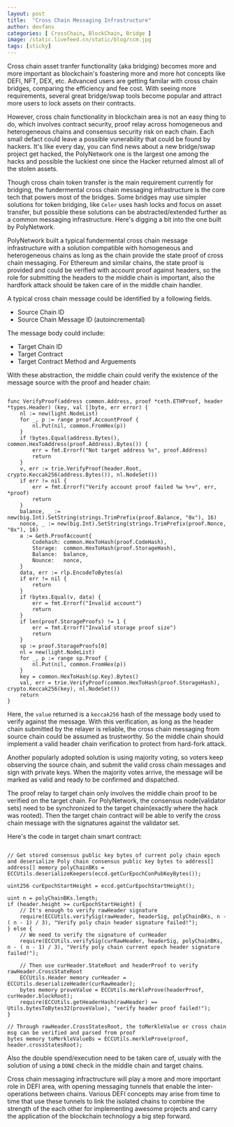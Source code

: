 ```yaml
---
layout: post
title:  "Cross Chain Messaging Infrastructure"
author: devfans
categories: [ CrossChain, BlockChain, Bridge ]
image: /static.livefeed.cn/static/blog/ccm.jpg
tags: [sticky]
---
```


Cross chain asset tranfer functionality (aka bridging) becomes more and more important as blockchain's foastering more and more hot concepts like DEFI, NFT, DEX, etc. Advanced users are getting familar with cross chain bridges, comparing the efficiency and fee cost. With seeing more requirements, several great bridge/swap tools become popular and attract more users to lock assets on their contracts. 

However, cross chain functionality in blockchain area is not an easy thing to do, which involves contract security, proof relay across homogeneous and heterogeneous chains and consensus security risk on each chain. Each small defact could leave a possible vunerability that could be found by hackers. It's like every day, you can find news about a new bridge/swap project get hacked, the PolyNetwork one is the largest one among the hacks and possible the luckiest one since the Hacker returned almost all of the stolen assets.

Though cross chain token transfer is the main requirement currently for bridging, the fundermental cross chain messaging infrastructure is the core tech that powers most of the bridges. Some bridges may use simpler solutions for token bridging, like `Celer` uses hash locks and focus on asset transfer, but possible these solutions can be abstracted/extended further as a common messaging infrastructure. Here's digging a bit into the one built by PolyNetwork.

PolyNetwork built a typical fundermental cross chain message infrastructure with a solution compatible with homogeneous and heterogeneous chains as long as the chain provide the state proof of cross chain messaging. For Ethereum and similar chains, the state proof is provided and could be verified with account proof against headers, so the role for submitting the headers to the middle chain is important, also the hardfork attack should be taken care of in the middle chain handler.

A typical cross chain message could be identified by a following fields.

- Source Chain ID
- Source Chain Message ID (autoincremental)

The message body could include:

- Target Chain ID
- Target Contract
- Target Contract Method and Arguements

With these abstraction, the middle chain could verify the existence of the  message source with the proof and header chain:

```

func VerifyProof(address common.Address, proof *ceth.ETHProof, header *types.Header) (key, val []byte, err error) {
	nl := new(light.NodeList)
	for _, p := range proof.AccountProof {
		nl.Put(nil, common.FromHex(p))
	}
	if !bytes.Equal(address.Bytes(), common.HexToAddress(proof.Address).Bytes()) {
		err = fmt.Errorf("Not target address %s", proof.Address)
		return
	}
	v, err := trie.VerifyProof(header.Root, crypto.Keccak256(address.Bytes()), nl.NodeSet())
	if err != nil {
		err = fmt.Errorf("Verify account proof failed %w %+v", err, *proof)
		return
	}
	balance, _ := new(big.Int).SetString(strings.TrimPrefix(proof.Balance, "0x"), 16)
	nonce, _ := new(big.Int).SetString(strings.TrimPrefix(proof.Nonce, "0x"), 16)
	a := &eth.ProofAccount{
		Codehash: common.HexToHash(proof.CodeHash),
		Storage:  common.HexToHash(proof.StorageHash),
		Balance:  balance,
		Nounce:   nonce,
	}
	data, err := rlp.EncodeToBytes(a)
	if err != nil {
		return
	}
	if !bytes.Equal(v, data) {
		err = fmt.Errorf("Invalid account")
		return
	}
	if len(proof.StorageProofs) != 1 {
		err = fmt.Errorf("Invalid storage proof size")
		return
	}
	sp := proof.StorageProofs[0]
	nl = new(light.NodeList)
	for _, p := range sp.Proof {
		nl.Put(nil, common.FromHex(p))
	}
	key = common.HexToHash(sp.Key).Bytes()
	val, err = trie.VerifyProof(common.HexToHash(proof.StorageHash), crypto.Keccak256(key), nl.NodeSet())
	return
}

```

Here, the `value` returned is a `keccak256` hash of the message body used to verify against the message. With this verification, as long as the header chain submitted by the relayer is reliable, the cross chain messaging from source chain could be assumed as trustworthy. So the middle chain should implement a valid header chain verification to protect from hard-fork attack.

Another popularly adopted solution is using majority voting, so voters keep observing the source chain, and submit the valid cross chain messages and sign with private keys. When the majority votes arrive, the message will be marked as valid and ready to be confirmed and dispatched.

The proof relay to target chain only involves the middle chain proof to be verified on the target chain. For PolyNetwork, the consensus node(validator sets) need to be synchronized to the target chain(exactly where the hack was rooted). Then the target chain contract will be able to verify the cross chain message with the signatures against the validator set. 

Here's the code in target chain smart contract:

```

// Get stored consensus public key bytes of current poly chain epoch and deserialize Poly chain consensus public key bytes to address[]
address[] memory polyChainBKs = ECCUtils.deserializeKeepers(eccd.getCurEpochConPubKeyBytes());

uint256 curEpochStartHeight = eccd.getCurEpochStartHeight();

uint n = polyChainBKs.length;
if (header.height >= curEpochStartHeight) {
    // It's enough to verify rawHeader signature
    require(ECCUtils.verifySig(rawHeader, headerSig, polyChainBKs, n - ( n - 1) / 3), "Verify poly chain header signature failed!");
} else {
    // We need to verify the signature of curHeader 
    require(ECCUtils.verifySig(curRawHeader, headerSig, polyChainBKs, n - ( n - 1) / 3), "Verify poly chain current epoch header signature failed!");

    // Then use curHeader.StateRoot and headerProof to verify rawHeader.CrossStateRoot
    ECCUtils.Header memory curHeader = ECCUtils.deserializeHeader(curRawHeader);
    bytes memory proveValue = ECCUtils.merkleProve(headerProof, curHeader.blockRoot);
    require(ECCUtils.getHeaderHash(rawHeader) == Utils.bytesToBytes32(proveValue), "verify header proof failed!");
}

// Through rawHeader.CrossStatesRoot, the toMerkleValue or cross chain msg can be verified and parsed from proof
bytes memory toMerkleValueBs = ECCUtils.merkleProve(proof, header.crossStatesRoot);

```

Also the double spend/execution need to be taken care of, usualy with the solution of using a `DONE` check in the middle chain and target chains.


Cross chain messaging infractructure will play a more and more important role in DEFI area, with opening messaging tunnels that enable the inter-operations between chains. Various DEFI concepts may arise from time to time that use these tunnels to link the isolated chains to combine the strength of the each other for implementing awesome projects and carry the application of the blockchain technology a big step forward.





